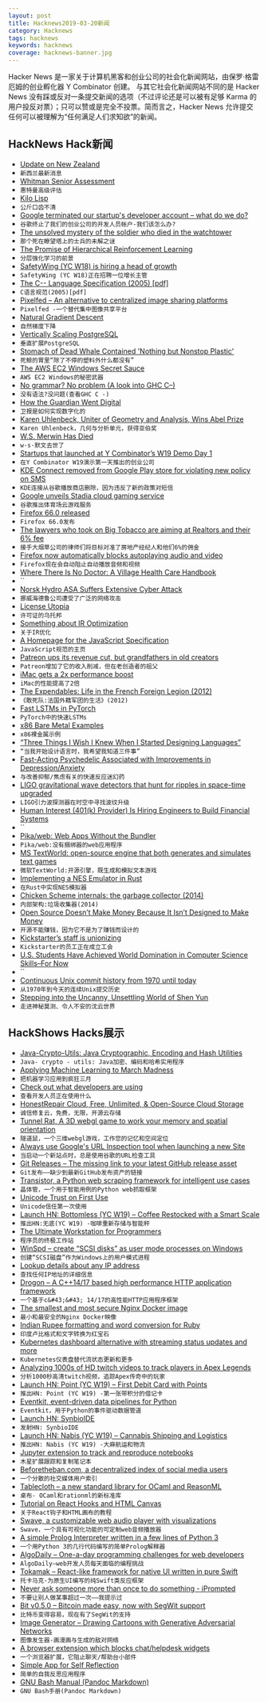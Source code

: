```yaml
---
layout: post
title: Hacknews2019-03-20新闻
category: Hacknews
tags: hacknews
keywords: hacknews
coverage: hacknews-banner.jpg
---
```


Hacker News 是一家关于计算机黑客和创业公司的社会化新闻网站，由保罗·格雷厄姆的创业孵化器 Y Combinator 创建。
与其它社会化新闻网站不同的是 Hacker News 没有踩或反对一条提交新闻的选项（不过评论还是可以被有足够 Karma 的用户投反对票）；只可以赞或是完全不投票。简而言之，Hacker News 允许提交任何可以被理解为“任何满足人们求知欲”的新闻。

## HackNews Hack新闻


- [Update on New Zealand](https://newsroom.fb.com/news/2019/03/update-on-new-zealand/)
- `新西兰最新消息`
- [Whitman Senior Assessment](http://blogs.whitman.edu/countingfromzero/2019/03/12/senior-assessment/)
- `惠特曼高级评估`
- [Kilo Lisp](http://t3x.org/klisp/index.html)
- `公斤口齿不清`
- [Google terminated our startup&#39;s developer account – what do we do?](https://www.reddit.com/r/androiddev/comments/b2ztr0/google_terminated_our_startups_developer_account/)
- `谷歌终止了我们的创业公司的开发人员帐户-我们该怎么办?`
- [The unsolved mystery of the soldier who died in the watchtower](https://www.vanityfair.com/news/2019/01/the-unsolved-mystery-of-the-soldier-who-died-in-the-watchtower)
- `那个死在瞭望塔上的士兵的未解之谜`
- [The Promise of Hierarchical Reinforcement Learning](https://thegradient.pub/the-promise-of-hierarchical-reinforcement-learning/)
- `分层强化学习的前景`
- [SafetyWing (YC W18) is hiring a head of growth](https://remoteok.io/remote-jobs/71504-remote-head-of-growth-for-safetywing-yc-w18-safetywing)
- `SafetyWing (YC W18)正在招聘一位增长主管`
- [The C-- Language Specification (2005) [pdf]](https://www.cs.tufts.edu/~nr/c--/extern/man2.pdf)
- `C语言规范(2005)[pdf]`
- [Pixelfed – An alternative to centralized image sharing platforms](https://pixelfed.social/site/about)
- `Pixelfed -一个替代集中图像共享平台`
- [Natural Gradient Descent](https://wiseodd.github.io/techblog/2018/03/14/natural-gradient/)
- `自然梯度下降`
- [Vertically Scaling PostgreSQL](http://pgdash.io/blog/scaling-postgres.html)
- `垂直扩展PostgreSQL`
- [Stomach of Dead Whale Contained &#39;Nothing but Nonstop Plastic&#39;](https://www.npr.org/2019/03/18/704471596/stomach-of-dead-whale-contained-nothing-but-plastic)
- `死鲸的胃里“除了不停的塑料外什么都没有”`
- [The AWS EC2 Windows Secret Sauce](https://technodrone.blogspot.com/2019/03/the-aws-ec2-windows-secret-sauce.html)
- `AWS EC2 Windows的秘密武器`
- [No grammar? No problem (A look into GHC C–)](http://blog.ezyang.com/2013/07/no-grammar-no-problem/)
- `没有语法?没问题(查看GHC C -)`
- [How the Guardian Went Digital](https://longreads.com/2019/03/18/how-the-guardian-went-digital/)
- `卫报是如何实现数字化的`
- [Karen Uhlenbeck, Uniter of Geometry and Analysis, Wins Abel Prize](https://www.quantamagazine.org/karen-uhlenbeck-uniter-of-geometry-and-analysis-wins-abel-prize-20190319/)
- `Karen Uhlenbeck，几何与分析单元，获得亚伯奖`
- [W.S. Merwin Has Died](https://www.nytimes.com/2019/03/15/obituaries/w-s-merwin-dead-poet-laureate.html)
- `w·s·默文去世了`
- [Startups that launched at Y Combinator’s W19 Demo Day 1](https://techcrunch.com/2019/03/18/here-are-the-85-startups-that-launched-today-at-y-combinators-w19-demo-day-1/)
- `在Y Combinator W19演示第一天推出的创业公司`
- [KDE Connect removed from Google Play store for violating new policy on SMS](https://twitter.com/albertvaka/status/1107924633750253568)
- `KDE连接从谷歌播放商店删除，因为违反了新的政策对短信`
- [Google unveils Stadia cloud gaming service](https://www.theverge.com/2019/3/19/18271702/google-stadia-cloud-gaming-service-announcement-gdc-2019)
- `谷歌推出体育场云游戏服务`
- [Firefox 66.0 released](https://www.mozilla.org/en-US/firefox/66.0/releasenotes/)
- `Firefox 66.0发布`
- [The lawyers who took on Big Tobacco are aiming at Realtors and their 6% fee](https://www.marketwatch.com/story/big-name-lawsuit-could-upend-realtors-and-their-6-fee-2019-03-19)
- `接手大烟草公司的律师们将目标对准了房地产经纪人和他们6%的佣金`
- [Firefox now automatically blocks autoplaying audio and video](https://techcrunch.com/2019/03/19/firefox-now-automatically-blocks-autoplaying-audio-and-video/)
- `Firefox现在会自动阻止自动播放音频和视频`
- [Where There Is No Doctor: A Village Health Care Handbook](https://store.hesperian.org/prod/Where_There_Is_No_Doctor.html)
- ``
- [Norsk Hydro ASA Suffers Extensive Cyber Attack](https://www.bloomberg.com/news/articles/2019-03-19/hydro-says-victim-of-extensive-cyber-attack-impacting-operations-jtfgz6td)
- `挪威海德鲁公司遭受了广泛的网络攻击`
- [License Utopia](https://writing.kemitchell.com/2019/03/17/License-Utopia.html)
- `许可证的乌托邦`
- [Something about IR Optimization](https://brrt-to-the-future.blogspot.com/2019/03/something-about-ir-optimization.html)
- `关于IR优化`
- [A Homepage for the JavaScript Specification](https://hacks.mozilla.org/2019/03/a-homepage-for-the-javascript-specification/)
- `JavaScript规范的主页`
- [Patreon ups its revenue cut, but grandfathers in old creators](https://techcrunch.com/2019/03/19/patreon-ups-its-revenue-cut-but-grandfathers-in-old-creators/)
- `Patreon增加了它的收入削减，但在老创造者的祖父`
- [iMac gets a 2x performance boost](https://www.apple.com/newsroom/2019/03/imac-gets-a-2x-performance-boost/)
- `iMac的性能提高了2倍`
- [The Expendables: Life in the French Foreign Legion (2012)](https://www.vanityfair.com/culture/2012/12/french-foreign-legion-expendables)
- `《敢死队:法国外籍军团的生活》(2012)`
- [Fast LSTMs in PyTorch](https://lernapparat.de/fast-lstm-pytorch/)
- `PyTorch中的快速LSTMs`
- [x86 Bare Metal Examples](https://github.com/cirosantilli/x86-bare-metal-examples)
- `x86裸金属示例`
- [“Three Things I Wish I Knew When I Started Designing Languages”](http://lambda-the-ultimate.org/node/5569)
- `“当我开始设计语言时，我希望我知道三件事”`
- [Fast-Acting Psychedelic Associated with Improvements in Depression/Anxiety](https://www.hopkinsmedicine.org/news/newsroom/news-releases/fast-acting-psychedelic-associated-with-improvements-in-depressionanxiety)
- `与改善抑郁/焦虑有关的快速反应迷幻药`
- [LIGO gravitational wave detectors that hunt for ripples in space-time upgraded](https://www.npr.org/2019/03/19/701498785/massive-u-s-machines-that-hunt-for-ripples-in-space-time-just-got-an-upgrade)
- `LIGO引力波探测器在时空中寻找波纹升级`
- [Human Interest (401(k) Provider) Is Hiring Engineers to Build Financial Systems](https://boards.greenhouse.io/captain401/jobs/1565704)
- ``
- [Pika/web: Web Apps Without the Bundler](https://www.pikapkg.com/blog/pika-web-a-future-without-webpack/#)
- `Pika/web:没有捆绑器的web应用程序`
- [MS TextWorld: open-source engine that both generates and simulates text games](https://www.microsoft.com/en-us/research/project/textworld/)
- `微软TextWorld:开源引擎，既生成和模拟文本游戏`
- [Implementing a NES Emulator in Rust](http://www.michaelburge.us/2019/03/18/nes-design.html)
- `在Rust中实现NES模拟器`
- [Chicken Scheme internals: the garbage collector (2014)](https://www.more-magic.net/posts/internals-gc.html)
- `内部架构:垃圾收集器(2014)`
- [Open Source Doesn’t Make Money Because It Isn’t Designed to Make Money](http://www.ianbicking.org/blog/2019/03/open-source-doesnt-make-money-by-design.html)
- `开源不能赚钱，因为它不是为了赚钱而设计的`
- [Kickstarter’s staff is unionizing](https://www.theverge.com/2019/3/19/18254995/kickstarter-unionizing-union-representation-inclusivity-transparency-tech-us-crowdfunding)
- `Kickstarter的员工正在成立工会`
- [U.S. Students Have Achieved World Domination in Computer Science Skills–For Now](https://spectrum.ieee.org/view-from-the-valley/at-work/education/us-students-have-achieved-world-domination-in-computer-science-skillsfor-now)
- ``
- [Continuous Unix commit history from 1970 until today](https://github.com/dspinellis/unix-history-repo)
- `从1970年到今天的连续Unix提交历史`
- [Stepping into the Uncanny, Unsettling World of Shen Yun](https://www.newyorker.com/culture/culture-desk/stepping-into-the-uncanny-unsettling-world-of-shen-yun)
- `走进神秘莫测、令人不安的沈云世界`


## HackShows Hacks展示

- [ Java-Crypto-Utils: Java Cryptographic, Encoding and Hash Utilities](https://github.com/tunjos/java-crypto-utils)
- `Java- crypto - utils: Java加密、编码和哈希实用程序`
- [ Applying Machine Learning to March Madness](https://github.com/adeshpande3/March-Madness-ML)
- `把机器学习应用到疯狂三月`
- [ Check out what developers are using](https://github.com/wesbos/awesome-uses)
- `查看开发人员正在使用什么`
- [ HonestRepair Cloud, Free, Unlimited, &amp; Open-Source Cloud Storage](https://www.honestrepair.net/index.php/cloud/)
- `诚信修复云，免费，无限，开源云存储`
- [ Tunnel Rat, A 3D webgl game to work your memory and spatial orientation](https://sras.me/games/tunnelrat/)
- `隧道鼠，一个三维webgl游戏，工作您的记忆和空间定位`
- [ Always use Google&#39;s URL Inspection tool when launching a new Site](https://www.echowaves.com/blog/always-use-google-s-url-inspection-tool-when-launching-a-new-site)
- `当启动一个新站点时，总是使用谷歌的URL检查工具`
- [ Git Releases – The missing link to your latest GitHub release asset](https://gitreleases.dev/)
- `Git发布——缺少到最新GitHub发布资产的链接`
- [ Transistor, a Python web scraping framework for intelligent use cases](https://github.com/bomquote/transistor)
- `晶体管，一个用于智能用例的Python web抓取框架`
- [ Unicode Trust on First Use](https://github.com/begriffs/utofu)
- `Unicode信任第一次使用`
- [Launch HN: Bottomless (YC W19) – Coffee Restocked with a Smart Scale](https://news.ycombinator.com/item?id=19403664)
- `推出HN:无底(YC W19) -咖啡重新存储与智能秤`
- [ The Ultimate Workstation for Programmers](https://coderthrones.com/)
- `程序员的终极工作站`
- [ WinSpd – create “SCSI disks” as user mode processes on Windows](https://github.com/billziss-gh/winspd)
- `创建“SCSI磁盘”作为Windows上的用户模式进程`
- [ Lookup details about any IP address](https://iplist.cc)
- `查找任何IP地址的详细信息`
- [ Drogon – A C&#43;&#43;14/17 based high performance HTTP application framework](https://github.com/an-tao/drogon)
- `一个基于c&#43;&#43; 14/17的高性能HTTP应用程序框架`
- [ The smallest and most secure Nginx Docker image](https://github.com/ricardbejarano/nginx)
- `最小和最安全的Nginx Docker映像`
- [ Indian Rupee formatting and word conversion for Ruby](https://github.com/sudhirj/paisa.rb)
- `印度卢比格式和文字转换为红宝石`
- [ Kubernetes dashboard alternative with streaming status updates and more](https://hub.docker.com/r/herbrandson/k8dash)
- `Kubernetes仪表盘替代流状态更新和更多`
- [ Analyzing 1000s of HD twitch videos to track players in Apex Legends](https://news.ycombinator.com/Https://imonstream.com)
- `分析1000秒高清twitch视频，追踪Apex传奇中的玩家`
- [Launch HN: Point (YC W19) – First Debit Card with Points](https://news.ycombinator.com/item?id=19401933)
- `推出HN: Point (YC W19) -第一张带积分的借记卡`
- [ Eventkit, event-driven data pipelines for Python](https://github.com/erdewit/eventkit)
- `Eventkit，用于Python的事件驱动数据管道`
- [Launch HN: SynbioIDE](https://synbioide.com)
- `发射HN: SynbioIDE`
- [Launch HN: Nabis (YC W19) – Cannabis Shipping and Logistics](https://news.ycombinator.com/item?id=19408875)
- `推出HN: Nabis (YC W19) -大麻航运和物流`
- [ Jupyter extension to track and reproduce notebooks](https://www.amie.ai/#/fern)
- `木星扩展跟踪和复制笔记本`
- [ Beforetheban.com, a decentralized index of social media users](https://beforetheban.com/#page=home)
- `一个分散的社交媒体用户索引`
- [ Tablecloth – a new standard library for OCaml and ReasonML](https://github.com/darklang/tablecloth)
- `桌布- OCaml和rationml的新标准库`
- [ Tutorial on React Hooks and HTML Canvas](https://blog.koenvangilst.nl/react-hooks-with-canvas/)
- `关于React钩子和HTML画布的教程`
- [ Swave, a customizable web audio player with visualizations](https://github.com/bogdan-cornianu/swave)
- `Swave，一个具有可视化功能的可定制web音频播放器`
- [ A simple Prolog Interpreter written in a few lines of Python 3](https://github.com/photonlines/Python-Prolog-Interpreter)
- `一个用Python 3的几行代码编写的简单Prolog解释器`
- [ AlgoDaily – One-a-day programming challenges for web developers](https://www.algodaily.com/)
- `AlgoDaily—web开发人员每天面临的编程挑战`
- [ Tokamak – React-like framework for native UI written in pure Swift](https://github.com/MaxDesiatov/Tokamak)
- `托卡马克-为原生UI编写的纯Swift类反应框架`
- [ Never ask someone more than once to do something - iPrompted](http://www.iprompted.com)
- `不要让别人做某事超过一次——我提示过`
- [ Bit v0.5.0 – Bitcoin made easy, now with SegWit support](https://github.com/ofek/bit)
- `比特币变得容易，现在有了SegWit的支持`
- [ Image Generator – Drawing Cartoons with Generative Adversarial Networks](https://towardsdatascience.com/image-generator-drawing-cartoons-with-generative-adversarial-networks-45e814ca9b6b)
- `图像发生器-画漫画与生成的敌对网络`
- [ A browser extension which blocks chat/helpdesk widgets](https://hellogoodbye.app)
- `一个浏览器扩展，它阻止聊天/帮助台小部件`
- [ Simple App for Self Reflection](https://itunes.apple.com/ca/app/mindhappy-self-reflection/id1379914344?mt=8)
- `简单的自我反思应用程序`
- [ GNU Bash Manual (Pandoc Markdown)](https://github.com/kaunta/gnu-manuals)
- `GNU Bash手册(Pandoc Markdown)`


